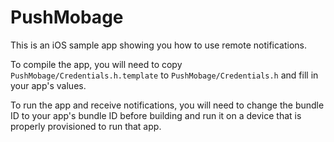 PushMobage
===========================

This is an iOS sample app showing you how to use remote notifications.

To compile the app, you will need to copy `PushMobage/Credentials.h.template` to `PushMobage/Credentials.h` and fill in your app's values.

To run the app and receive notifications, you will need to change the bundle ID to your app's bundle ID before building and run it on a device that is properly provisioned to run that app.

